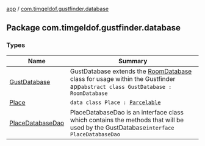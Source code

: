 [app](../index.md) / [com.timgeldof.gustfinder.database](./index.md)

## Package com.timgeldof.gustfinder.database

### Types

| Name | Summary |
|---|---|
| [GustDatabase](-gust-database/index.md) | GustDatabase extends the [RoomDatabase](#) class for usage within the Gustfinder app`abstract class GustDatabase : RoomDatabase` |
| [Place](-place/index.md) | `data class Place : `[`Parcelable`](https://developer.android.com/reference/android/os/Parcelable.html) |
| [PlaceDatabaseDao](-place-database-dao/index.md) | PlaceDatabaseDao is an interface class which contains the methods that will be used by the GustDatabase`interface PlaceDatabaseDao` |
